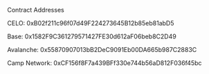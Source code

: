 Contract Addresses

CELO: 0xB02f211c96f07d49F224273645B12b85eb81abD5

Base: 0x1582F9C361279571427FE30d612aF06beb8C2D49

Avalanche: 0x55870907013bB2DeC9091Eb00DA665b987C2883C

Camp Network: 0xCF156f8F7a439BFf330e744b56aD812F036f45bc
